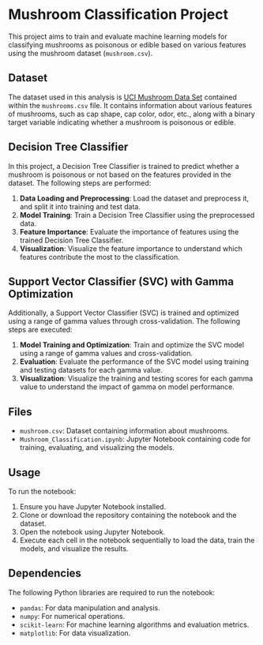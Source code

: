 # Mushroom Classification Project

This project aims to train and evaluate machine learning models for classifying mushrooms as poisonous or edible based on various features using the mushroom dataset (`mushroom.csv`).

## Dataset

The dataset used in this analysis is [UCI Mushroom Data Set](http://archive.ics.uci.edu/ml/datasets/Mushroom?ref=datanews.io) contained within the `mushrooms.csv` file. It contains information about various features of mushrooms, such as cap shape, cap color, odor, etc., along with a binary target variable indicating whether a mushroom is poisonous or edible.

## Decision Tree Classifier

In this project, a Decision Tree Classifier is trained to predict whether a mushroom is poisonous or not based on the features provided in the dataset. The following steps are performed:

1. **Data Loading and Preprocessing**: Load the dataset and preprocess it, and split it into training and test data.
2. **Model Training**: Train a Decision Tree Classifier using the preprocessed data.
3. **Feature Importance**: Evaluate the importance of features using the trained Decision Tree Classifier.
4. **Visualization**: Visualize the feature importance to understand which features contribute the most to the classification.

## Support Vector Classifier (SVC) with Gamma Optimization

Additionally, a Support Vector Classifier (SVC) is trained and optimized using a range of gamma values through cross-validation. The following steps are executed:

1. **Model Training and Optimization**: Train and optimize the SVC model using a range of gamma values and cross-validation.
2. **Evaluation**: Evaluate the performance of the SVC model using training and testing datasets for each gamma value.
3. **Visualization**: Visualize the training and testing scores for each gamma value to understand the impact of gamma on model performance.

## Files

- `mushroom.csv`: Dataset containing information about mushrooms.
- `Mushroom_Classification.ipynb`: Jupyter Notebook containing code for training, evaluating, and visualizing the models.

## Usage

To run the notebook:

1. Ensure you have Jupyter Notebook installed.
2. Clone or download the repository containing the notebook and the dataset.
3. Open the notebook using Jupyter Notebook.
4. Execute each cell in the notebook sequentially to load the data, train the models, and visualize the results.

## Dependencies

The following Python libraries are required to run the notebook:

- `pandas`: For data manipulation and analysis.
- `numpy`: For numerical operations.
- `scikit-learn`: For machine learning algorithms and evaluation metrics.
- `matplotlib`: For data visualization.
